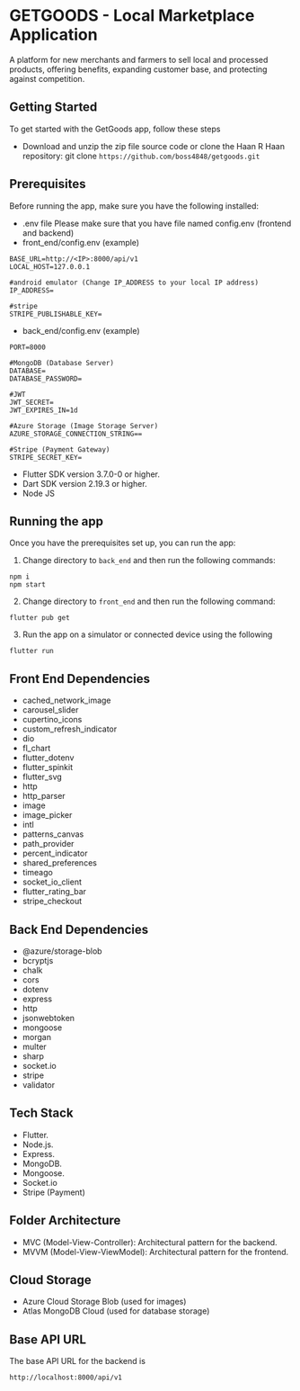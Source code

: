 # GETGOODS - Local Marketplace Application
A platform for new merchants and farmers to sell local and processed products, offering benefits, expanding customer base, and protecting against competition.

## Getting Started
To get started with the GetGoods app, follow these steps
- Download and unzip the zip file source code or clone the Haan R Haan repository: git clone
`https://github.com/boss4848/getgoods.git`

## Prerequisites
Before running the app, make sure you have the following installed:
- .env file Please make sure that you have file named config.env (frontend and backend)
- front_end/config.env (example)
```
BASE_URL=http://<IP>:8000/api/v1
LOCAL_HOST=127.0.0.1

#android emulator (Change IP_ADDRESS to your local IP address)
IP_ADDRESS=

#stripe
STRIPE_PUBLISHABLE_KEY=
```
- back_end/config.env (example)
```
PORT=8000

#MongoDB (Database Server)
DATABASE=
DATABASE_PASSWORD=

#JWT
JWT_SECRET=
JWT_EXPIRES_IN=1d

#Azure Storage (Image Storage Server)
AZURE_STORAGE_CONNECTION_STRING==

#Stripe (Payment Gateway)
STRIPE_SECRET_KEY=
```
- Flutter SDK version 3.7.0-0 or higher.
- Dart SDK version 2.19.3 or higher.
- Node JS

## Running the app
Once you have the prerequisites set up, you can run the app:
1. Change directory to `back_end` and then run the following commands:
```
npm i
npm start
```
2. Change directory to `front_end` and then run the following command:
```
flutter pub get
```
3. Run the app on a simulator or connected device using the following
```
flutter run
```

## Front End Dependencies
- cached_network_image
- carousel_slider
- cupertino_icons
- custom_refresh_indicator
- dio
- fl_chart
- flutter_dotenv
- flutter_spinkit
- flutter_svg
- http
- http_parser
- image
- image_picker
- intl
- patterns_canvas
- path_provider
- percent_indicator
- shared_preferences
- timeago
- socket_io_client
- flutter_rating_bar
- stripe_checkout

## Back End Dependencies
- @azure/storage-blob
- bcryptjs
- chalk
- cors
- dotenv
- express
- http
- jsonwebtoken
- mongoose
- morgan
- multer
- sharp
- socket.io
- stripe
- validator

## Tech Stack
- Flutter.
- Node.js.
- Express.
- MongoDB.
- Mongoose.
- Socket.io
- Stripe (Payment)

## Folder Architecture
- MVC (Model-View-Controller): Architectural pattern for the backend.
- MVVM (Model-View-ViewModel): Architectural pattern for the frontend.

## Cloud Storage
- Azure Cloud Storage Blob (used for images)
- Atlas MongoDB Cloud (used for database storage)

## Base API URL
The base API URL for the backend is 
```
http://localhost:8000/api/v1
```
